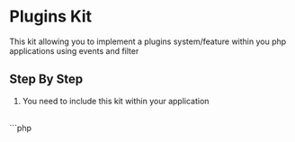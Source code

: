 # Plugins Kit

This kit allowing you to implement a plugins system/feature within you php applications using events and filter

## Step By Step
1. You need to include this kit within your application
<br />
```php
<?php
require_once 'plugin.kit.php';
```